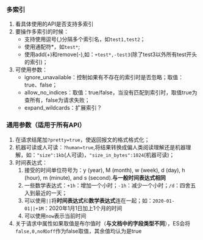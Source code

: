 ### 多索引
1. 看具体使用的API是否支持多索引
2. 要操作多索引的时候：
   * 支持使用逗号(,)分隔多个索引名，如`test1,test2`；
   * 使用通配符*，如`test*`;
   * 使用add(+)和remove(-),如：`+test*,-test3`(除了test3以外所有test开头的索引)；
3. 可使用参数：
   * ignore_unavailable：控制如果有不存在的索引时是否忽略；取值：true、false；
   * allow_no_indices：取值：true/false，当没有匹配到索引时，取值true为查所有，false为请求失败；
   * expand_wildcards：扩展索引？

### 通用参数（适用于所有API）
1. 在请求结尾加`?pretty=true`，使返回报文的格式格式化；
2. 机器可读或人可读：`?human=true`,将结果转换成偏人类阅读理解还是机器理解，如：`"size":1kb`(人可读)，`"size_in_bytes":1024`(机器可读)；
3. 时间表达式：
   1. 接受的时间单位符号为：y (year), M (month), w (week), d (day), h (hour), m (minute), and s (second).**与一般时间表达式相同**
   2. 一些数学表达式：`+1h`：增加一个小时；`-1h`：减少一个小时；`/d`：四舍五入到最近的一天；
   3. 可以使用`||`将**时间表达式**和**数学表达式**连在一起；如：`2020-01-01||+1M`：2020年1月1日加上1个月的时间
   4. 可以使用`now`表示当前时间
4. 关于请求中属性如果取值是布尔值时（**与文档中的字段类型不同**），ES会将`false,0,no和off`作为false取值，其余值均认为是true